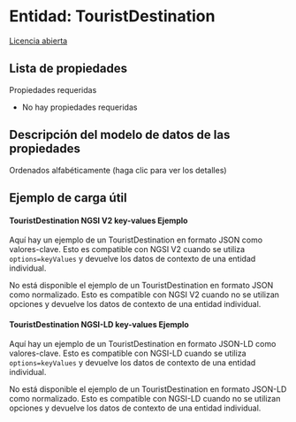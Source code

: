 Entidad: TouristDestination  
===========================  
[Licencia abierta](https://github.com/smart-data-models//dataModel.TourismDestinations/blob/master/TouristDestination/LICENSE.md)  

## Lista de propiedades  

Propiedades requeridas  
- No hay propiedades requeridas  ## Descripción del modelo de datos de las propiedades  
Ordenados alfabéticamente (haga clic para ver los detalles)  
## Ejemplo de carga útil  
#### TouristDestination NGSI V2 key-values Ejemplo  
Aquí hay un ejemplo de un TouristDestination en formato JSON como valores-clave. Esto es compatible con NGSI V2 cuando se utiliza `options=keyValues` y devuelve los datos de contexto de una entidad individual.  
No está disponible el ejemplo de un TouristDestination en formato JSON como normalizado. Esto es compatible con NGSI V2 cuando no se utilizan opciones y devuelve los datos de contexto de una entidad individual.  
#### TouristDestination NGSI-LD key-values Ejemplo  
Aquí hay un ejemplo de un TouristDestination en formato JSON-LD como valores-clave. Esto es compatible con NGSI-LD cuando se utiliza `options=keyValues` y devuelve los datos de contexto de una entidad individual.  
No está disponible el ejemplo de un TouristDestination en formato JSON-LD como normalizado. Esto es compatible con NGSI-LD cuando no se utilizan opciones y devuelve los datos de contexto de una entidad individual.  
